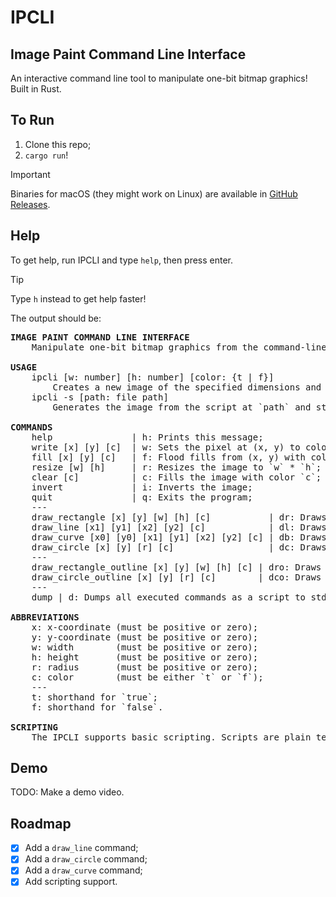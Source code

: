 # IPCLI

## Image Paint Command Line Interface

An interactive command line tool to manipulate one-bit bitmap graphics! Built in Rust.

## To Run

1. Clone this repo;
2. `cargo run`!

> [!IMPORTANT]
> Binaries for macOS (they might work on Linux) are available in [GitHub Releases](https://github.com/alexis-martel/ipcli/releases).

## Help

To get help, run IPCLI and type `help`, then press enter.

> [!TIP]
> Type `h` instead to get help faster!

The output should be:

<pre>
<b>IMAGE PAINT COMMAND LINE INTERFACE</b>
    Manipulate one-bit bitmap graphics from the command-line.

<b>USAGE</b>
    ipcli [w: number] [h: number] [color: {t | f}]
        Creates a new image of the specified dimensions and color.
    ipcli -s [path: file path]
        Generates the image from the script at `path` and start the IPCLI.
    
<b>COMMANDS</b>
    help               | h: Prints this message;
    write [x] [y] [c]  | w: Sets the pixel at (x, y) to color `c`;
    fill [x] [y] [c]   | f: Flood fills from (x, y) with color `c`;
    resize [w] [h]     | r: Resizes the image to `w` * `h`;
    clear [c]          | c: Fills the image with color `c`;
    invert             | i: Inverts the image;
    quit               | q: Exits the program;
    ---
    draw_rectangle [x] [y] [w] [h] [c]           | dr: Draws a `w` * `h` rectangle of color `c` at (x, y);
    draw_line [x1] [y1] [x2] [y2] [c]            | dl: Draws a line of color `c` from (x1, y1) to (x2, y2);
    draw_curve [x0] [y0] [x1] [y1] [x2] [y2] [c] | db: Draws a quadratic Bézier curve with control points (x0, y0), (x1, y1), (x2, y2) with color `c`;
    draw_circle [x] [y] [r] [c]                  | dc: Draws a circle of radius `r` with centre (x, y) with color `c`;
    ---
    draw_rectangle_outline [x] [y] [w] [h] [c] | dro: Draws the outline of a `w` * `h` rectangle at (x, y) with color `c`;
    draw_circle_outline [x] [y] [r] [c]        | dco: Draws the outline of a circle of radius `r` with centre (x, y) with color `c`;
    ---
    dump | d: Dumps all executed commands as a script to stdout.

<b>ABBREVIATIONS</b>
    x: x-coordinate (must be positive or zero);
    y: y-coordinate (must be positive or zero);
    w: width        (must be positive or zero);
    h: height       (must be positive or zero);
    r: radius       (must be positive or zero);
    c: color        (must be either `t` or `f`);
    ---
    t: shorthand for `true`;
    f: shorthand for `false`.
    
<b>SCRIPTING</b>
    The IPCLI supports basic scripting. Scripts are plain text files (the `.ipcli` extension is recommended) containing a list of commands to execute, separated by semicolons. See the documentation on the `dump` command and the `-s` option. Sample scripts are available in the source repository.
</pre>

## Demo

TODO: Make a demo video.

## Roadmap

- [x] Add a `draw_line` command;
- [x] Add a `draw_circle` command;
- [x] Add a `draw_curve` command;
- [x] Add scripting support.
